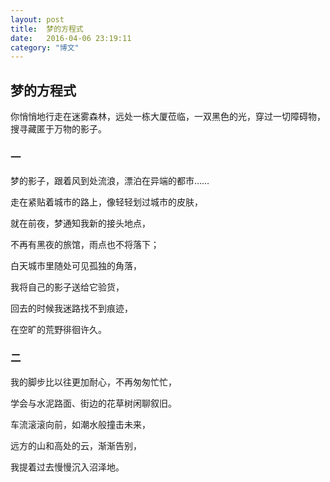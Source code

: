 ```yaml
---
layout: post
title:  梦的方程式
date:   2016-04-06 23:19:11
category: "博文"
---
```


## 梦的方程式

你悄悄地行走在迷雾森林，远处一栋大厦莅临，一双黑色的光，穿过一切障碍物，搜寻藏匿于万物的影子。

### 一

梦的影子，跟着风到处流浪，漂泊在异端的都市……

走在紧贴着城市的路上，像轻轻划过城市的皮肤，

就在前夜，梦通知我新的接头地点，

不再有黑夜的旅馆，雨点也不将落下；

白天城市里随处可见孤独的角落，

我将自己的影子送给它验货，

回去的时候我迷路找不到痕迹，

在空旷的荒野徘徊许久。

### 二

我的脚步比以往更加耐心，不再匆匆忙忙，

学会与水泥路面、街边的花草树闲聊叙旧。

车流滚滚向前，如潮水般撞击未来，

远方的山和高处的云，渐渐告别，

我提着过去慢慢沉入沼泽地。


